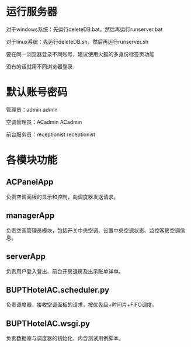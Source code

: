 # 运行服务器

对于windows系统：先运行deleteDB.bat，然后再运行runserver.bat

对于linux系统：先运行deleteDB.sh，然后再运行runserver.sh

要在同一浏览器登录不同账号，建议使用火狐的多身份标签页功能

没有的话就用不同浏览器登录

# 默认账号密码

管理员：admin admin

空调管理员：ACadmin ACadmin

前台服务员：receptionist receptionist

# 各模块功能

## ACPanelApp

负责空调面板的显示和控制，向调度器发送请求。

## managerApp

负责空调管理员模块，包括开关中央空调、设置中央空调状态、监控客房空调信息。

## serverApp

负责用户登入登出、前台开房退房及出示账单详单。

## BUPTHotelAC.scheduler.py

负责调度器，接收空调面板的请求，按优先级+时间片+FIFO调度。

## BUPTHotelAC.wsgi.py

负责数据库与调度器的初始化，内含测试用例脚本。
